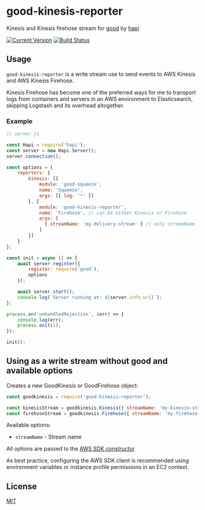 # good-kinesis-reporter

Kinesis and Kinesis firehose stream for [good](https://github.com/hapijs/good) by [hapi](https://github.com/hapijs/hapi)

[![Current Version](https://img.shields.io/npm/v/good-kinesis-reporter.svg)](https://www.npmjs.com/package/good-kinesis-reporter)
[![Build Status](https://travis-ci.org/vvondra/good-kinesis-reporter.svg?branch=master)](https://travis-ci.org/vvondra/good-kinesis-reporter)

## Usage

`good-kinesis-reporter` is a write stream use to send events to AWS Kinesis and AWS Kinesis Firehose.

Kinesis Firehose has become one of the preferred ways for me to transport logs from containers and servers in an AWS environment to Elasticsearch, skipping Logstash and its overhead altogether.

### Example

```javascript
// server.js

const Hapi = require('hapi');
const server = new Hapi.Server();
server.connection();

const options = {
    reporters: {
        kinesis: [{
            module: 'good-squeeze',
            name: 'Squeeze',
            args: [{ log: '*' }]
        }, {
            module: 'good-kinesis-reporter',
            name: 'Firehose', // can be either Kinesis or Firehose
            args: [
              { streamName: 'my-delivery-stream' } // only streamName is mandatory, the rest are the SDK client options
            ]
        }]
    }
};

const init = async () => {
    await server.register({
        register: require('good'),
        options
    });

    await server.start();
    console.log(`Server running at: ${server.info.uri}`);
};

process.on('unhandledRejection', (err) => {
    console.log(err);
    process.exit(1);
});

init();
```

## Using as a write stream without good and available options

Creates a new GoodKinesis or GoodFirehose object:

```javascript
const goodkinesis = require('good-kinesis-reporter');

const kinesisStream = goodkinesis.Kinesis({ streamName: 'my-kinesis-stream' });
const firehoseStream = goodkinesis.Firehose({ streamName: 'my-firehose-stream' });
```

Available options:

- `streamName` - Stream name

All options are passed to the [AWS SDK constructor](https://docs.aws.amazon.com/AWSJavaScriptSDK/latest/AWS/Kinesis.html#constructor-property)

As best practice, configuring the AWS SDK client is recommended using environment variables or instance profile permissions in an EC2 context.

## License

[MIT](LICENSE.txt)
